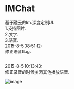 # IMChat
基于融云的Im.深度定制UI.
 <br> 1.支持图片.
 <br>2.文字.
 <br>3.语音.
 <br> 2015-8-5 08:51:12:
 <br>修正语音Bug.

 <br>2015-8-5 10:13:43:
 <br>修正录音的时候关闭其他播放语音.

![image](https://github.com/q422013/IMChat/blob/master/IM.jpg)